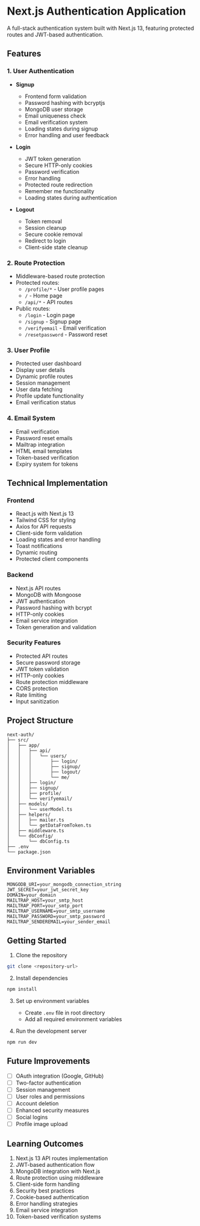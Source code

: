 # Next.js Authentication Application

A full-stack authentication system built with Next.js 13, featuring protected routes and JWT-based authentication.

## Features

### 1. User Authentication
- **Signup**
  - Frontend form validation
  - Password hashing with bcryptjs
  - MongoDB user storage
  - Email uniqueness check
  - Email verification system
  - Loading states during signup
  - Error handling and user feedback

- **Login**
  - JWT token generation
  - Secure HTTP-only cookies
  - Password verification
  - Error handling
  - Protected route redirection
  - Remember me functionality
  - Loading states during authentication

- **Logout**
  - Token removal
  - Session cleanup
  - Secure cookie removal
  - Redirect to login
  - Client-side state cleanup

### 2. Route Protection
- Middleware-based route protection
- Protected routes:
  - `/profile/*` - User profile pages
  - `/` - Home page
  - `/api/*` - API routes
- Public routes:
  - `/login` - Login page
  - `/signup` - Signup page
  - `/verifyemail` - Email verification
  - `/resetpassword` - Password reset

### 3. User Profile
- Protected user dashboard
- Display user details
- Dynamic profile routes
- Session management
- User data fetching
- Profile update functionality
- Email verification status

### 4. Email System
- Email verification
- Password reset emails
- Mailtrap integration
- HTML email templates
- Token-based verification
- Expiry system for tokens

## Technical Implementation

### Frontend
- React.js with Next.js 13
- Tailwind CSS for styling
- Axios for API requests
- Client-side form validation
- Loading states and error handling
- Toast notifications
- Dynamic routing
- Protected client components

### Backend
- Next.js API routes
- MongoDB with Mongoose
- JWT authentication
- Password hashing with bcrypt
- HTTP-only cookies
- Email service integration
- Token generation and validation

### Security Features
- Protected API routes
- Secure password storage
- JWT token validation
- HTTP-only cookies
- Route protection middleware
- CORS protection
- Rate limiting
- Input sanitization

## Project Structure
```
next-auth/
├── src/
│   ├── app/
│   │   ├── api/
│   │   │   └── users/
│   │   │       ├── login/
│   │   │       ├── signup/
│   │   │       ├── logout/
│   │   │       └── me/
│   │   ├── login/
│   │   ├── signup/
│   │   ├── profile/
│   │   └── verifyemail/
│   ├── models/
│   │   └── userModel.ts
│   ├── helpers/
│   │   ├── mailer.ts
│   │   └── getDataFromToken.ts
│   ├── middleware.ts
│   └── dbConfig/
│       └── dbConfig.ts
├── .env
└── package.json
```

## Environment Variables
```
MONGODB_URI=your_mongodb_connection_string
JWT_SECRET=your_jwt_secret_key
DOMAIN=your_domain
MAILTRAP_HOST=your_smtp_host
MAILTRAP_PORT=your_smtp_port
MAILTRAP_USERNAME=your_smtp_username
MAILTRAP_PASSWORD=your_smtp_password
MAILTRAP_SENDEREMAIL=your_sender_email
```

## Getting Started

1. Clone the repository
```bash
git clone <repository-url>
```

2. Install dependencies
```bash
npm install
```

3. Set up environment variables
   - Create `.env` file in root directory
   - Add all required environment variables

4. Run the development server
```bash
npm run dev
```

## Future Improvements
- [ ] OAuth integration (Google, GitHub)
- [ ] Two-factor authentication
- [ ] Session management
- [ ] User roles and permissions
- [ ] Account deletion
- [ ] Enhanced security measures
- [ ] Social logins
- [ ] Profile image upload

## Learning Outcomes
1. Next.js 13 API routes implementation
2. JWT-based authentication flow
3. MongoDB integration with Next.js
4. Route protection using middleware
5. Client-side form handling
6. Security best practices
7. Cookie-based authentication
8. Error handling strategies
9. Email service integration
10. Token-based verification systems